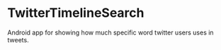# TwitterTimelineSearch
Android app for showing how much specific word twitter users uses in tweets.

